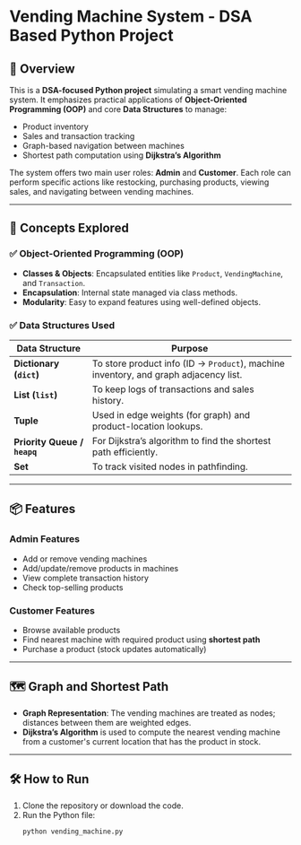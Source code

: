 # Vending Machine System - DSA Based Python Project

## 📌 Overview

This is a **DSA-focused Python project** simulating a smart vending machine system. It emphasizes practical applications of **Object-Oriented Programming (OOP)** and core **Data Structures** to manage:

- Product inventory
- Sales and transaction tracking
- Graph-based navigation between machines
- Shortest path computation using **Dijkstra’s Algorithm**

The system offers two main user roles: **Admin** and **Customer**. Each role can perform specific actions like restocking, purchasing products, viewing sales, and navigating between vending machines.

---

## 🧠 Concepts Explored

### ✅ Object-Oriented Programming (OOP)
- **Classes & Objects**: Encapsulated entities like `Product`, `VendingMachine`, and `Transaction`.
- **Encapsulation**: Internal state managed via class methods.
- **Modularity**: Easy to expand features using well-defined objects.

### ✅ Data Structures Used
| Data Structure | Purpose |
|----------------|---------|
| **Dictionary (`dict`)** | To store product info (ID → `Product`), machine inventory, and graph adjacency list. |
| **List (`list`)** | To keep logs of transactions and sales history. |
| **Tuple** | Used in edge weights (for graph) and product-location lookups. |
| **Priority Queue / `heapq`** | For Dijkstra’s algorithm to find the shortest path efficiently. |
| **Set** | To track visited nodes in pathfinding. |

---

## 📦 Features

### Admin Features
- Add or remove vending machines
- Add/update/remove products in machines
- View complete transaction history
- Check top-selling products

### Customer Features
- Browse available products
- Find nearest machine with required product using **shortest path**
- Purchase a product (stock updates automatically)

---

## 🗺️ Graph and Shortest Path
- **Graph Representation**: The vending machines are treated as nodes; distances between them are weighted edges.
- **Dijkstra’s Algorithm** is used to compute the nearest vending machine from a customer's current location that has the product in stock.

---

## 🛠️ How to Run

1. Clone the repository or download the code.
2. Run the Python file:
   ```bash
   python vending_machine.py
